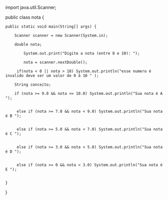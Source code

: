 import java.util.Scanner;

public class nota {
    
    public static void main(String[] args) {
        
        Scanner scanner = new Scanner(System.in);

        double nota;
        
            System.out.print("Digite a nota (entre 0 e 10): ");
            
            nota = scanner.nextDouble();
            
         if(nota < 0 || nota > 10) System.out.println("esse numero é invalido deve ser um valor de 0 á 10 " ); 

        String conceito;

        if (nota >= 9.0 && nota <= 10.0) System.out.println("Sua nota é A ");
            
        
         else if (nota >= 7.0 && nota < 9.0) System.out.println("Sua nota é B ");
            
          
         else if (nota >= 5.0 && nota < 7.0) System.out.println("Sua nota é C ");
            

         else if (nota >= 3.0 && nota < 5.0) System.out.println("Sua nota é D ");
        
            
         else if (nota >= 0 && nota < 3.0) System.out.println("Sua nota é E ");
            
      
    }
    
}
